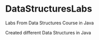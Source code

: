 # DataStructuresLabs
Labs From Data Structures Course in Java

Created different Data Structures in Java
